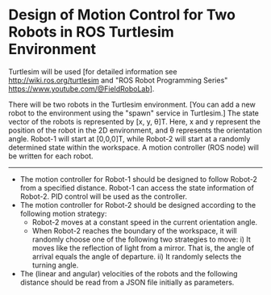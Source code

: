 # Design of Motion Control for Two Robots in ROS Turtlesim Environment

Turtlesim will be used [for detailed information see http://wiki.ros.org/turtlesim and "ROS Robot Programming Series" https://www.youtube.com/@FieldRoboLab]. 

There will be two robots in the Turtlesim environment. [You can add a new robot to the environment using the "spawn" service in Turtlesim.] The state vector of the robots is represented by [x, y, θ]T. Here, x and y represent the position of the robot in the 2D environment, and θ represents the orientation angle. Robot-1 will start at [0,0,0]T, while Robot-2 will start at a randomly determined state within the workspace.
A motion controller (ROS node) will be written for each robot.

---

+ The motion controller for Robot-1 should be designed to follow Robot-2 from a specified distance. Robot-1 can access the state information of Robot-2. PID control will be used as the controller.
+ The motion controller for Robot-2 should be designed according to the following motion strategy:
  + Robot-2 moves at a constant speed in the current orientation angle.
  + When Robot-2 reaches the boundary of the workspace, it will randomly choose one of the following two strategies to move: i) It moves like the reflection of light from a mirror. That is, the angle of arrival equals the angle of departure. ii) It randomly selects the turning angle.
+ The (linear and angular) velocities of the robots and the following distance should be read from a JSON file initially as parameters.
